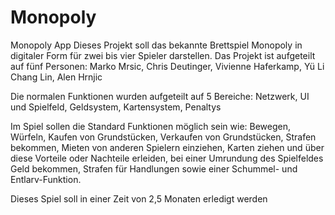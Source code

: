# Monopoly
Monopoly App
Dieses Projekt soll das bekannte Brettspiel Monopoly in digitaler Form für zwei bis vier Spieler darstellen.
Das Projekt ist aufgeteilt auf fünf Personen: Marko Mrsic, Chris Deutinger, Vivienne Haferkamp, Yü Li Chang Lin, Alen Hrnjic

Die normalen Funktionen wurden aufgeteilt auf 5 Bereiche: Netzwerk, UI und Spielfeld, Geldsystem, Kartensystem, Penaltys

Im Spiel sollen die Standard Funktionen möglich sein wie: Bewegen, Würfeln, Kaufen von Grundstücken, Verkaufen von Grundstücken, Strafen bekommen, 
Mieten von anderen Spielern einziehen, Karten ziehen und über diese Vorteile oder Nachteile erleiden, bei einer Umrundung des Spielfeldes Geld bekommen,
Strafen für Handlungen sowie einer Schummel- und Entlarv-Funktion.

Dieses Spiel soll in einer Zeit von 2,5 Monaten erledigt werden
